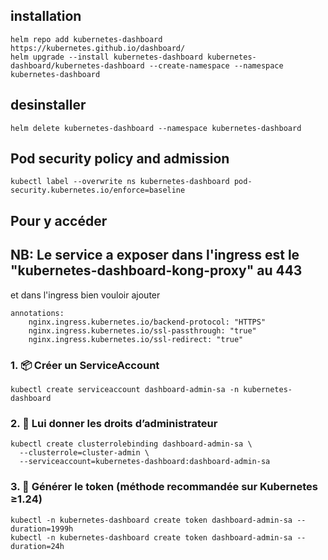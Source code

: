 
## installation

```
helm repo add kubernetes-dashboard https://kubernetes.github.io/dashboard/
helm upgrade --install kubernetes-dashboard kubernetes-dashboard/kubernetes-dashboard --create-namespace --namespace kubernetes-dashboard
```

## desinstaller

```
helm delete kubernetes-dashboard --namespace kubernetes-dashboard
```

## Pod security policy and admission

```
kubectl label --overwrite ns kubernetes-dashboard pod-security.kubernetes.io/enforce=baseline
```

## Pour y accéder

## NB: Le service a exposer dans l'ingress est le "kubernetes-dashboard-kong-proxy" au 443

et dans l'ingress bien vouloir ajouter

```
annotations:
    nginx.ingress.kubernetes.io/backend-protocol: "HTTPS"
    nginx.ingress.kubernetes.io/ssl-passthrough: "true"
    nginx.ingress.kubernetes.io/ssl-redirect: "true"
```

### 1. 📦 Créer un ServiceAccount

```
kubectl create serviceaccount dashboard-admin-sa -n kubernetes-dashboard
```

### 2. 🔐 Lui donner les droits d’administrateur

```
kubectl create clusterrolebinding dashboard-admin-sa \
  --clusterrole=cluster-admin \
  --serviceaccount=kubernetes-dashboard:dashboard-admin-sa
```

### 3. 🔑 Générer le token (méthode recommandée sur Kubernetes ≥1.24)

```
kubectl -n kubernetes-dashboard create token dashboard-admin-sa --duration=1999h
kubectl -n kubernetes-dashboard create token dashboard-admin-sa --duration=24h
```
